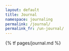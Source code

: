 ```yaml
---
layout: default
title: Journal
namespace: journaling
permalink: /journal/
permalink_fr: /un-journal/
---
```


{% tf pages/journal.md %}

